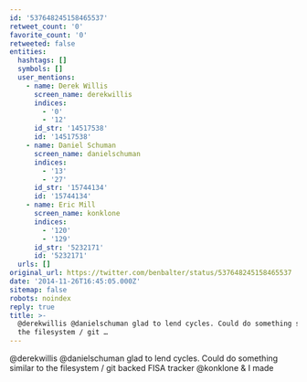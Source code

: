 ```yaml
---
id: '537648245158465537'
retweet_count: '0'
favorite_count: '0'
retweeted: false
entities:
  hashtags: []
  symbols: []
  user_mentions:
    - name: Derek Willis
      screen_name: derekwillis
      indices:
        - '0'
        - '12'
      id_str: '14517538'
      id: '14517538'
    - name: Daniel Schuman
      screen_name: danielschuman
      indices:
        - '13'
        - '27'
      id_str: '15744134'
      id: '15744134'
    - name: Eric Mill
      screen_name: konklone
      indices:
        - '120'
        - '129'
      id_str: '5232171'
      id: '5232171'
  urls: []
original_url: https://twitter.com/benbalter/status/537648245158465537
date: '2014-11-26T16:45:05.000Z'
sitemap: false
robots: noindex
reply: true
title: >-
  @derekwillis @danielschuman glad to lend cycles. Could do something similar to
  the filesystem / git …
---
```


@derekwillis @danielschuman glad to lend cycles. Could do something similar to the filesystem / git backed FISA tracker @konklone &amp; I made